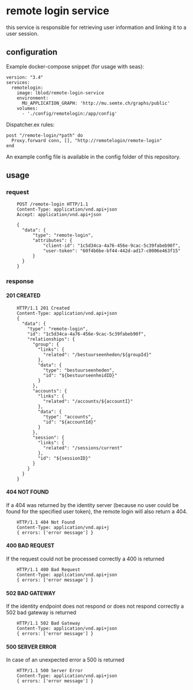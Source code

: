 # remote login service
this service is responsible for retrieving user information and linking it to a user session.

## configuration
Example docker-compose snippet (for usage with seas):
```
version: "3.4"
services:
  remotelogin:
    image: lblod/remote-login-service
    environment:
      MU_APPLICATION_GRAPH: 'http://mu.semte.ch/graphs/public'
    volumes:
      - './config/remotelogin:/app/config'
```

Dispatcher.ex rules:
```
post "/remote-login/*path" do
  Proxy.forward conn, [], "http://remotelogin/remote-login"
end
```

An example config file is available in the config folder of this repository.

## usage
### request
```
    POST /remote-login HTTP/1.1
    Content-Type: application/vnd.api+json
    Accept: application/vnd.api+json

    {
      "data": {
          "type": "remote-login",
          "attributes": {
              "client-id": "1c5d34ca-4a76-456e-9cac-5c39fabeb90f",
              "user-token": "60f4b6be-bf44-442d-ad17-c0006e463f15"
          }
      }
    }
```
### response

#### 201 CREATED
```
    HTTP/1.1 201 Created
    Content-Type: application/vnd.api+json
    {
      "data": {
        "type": "remote-login",
        "id": "1c5d34ca-4a76-456e-9cac-5c39fabeb90f",
        "relationships": {
          "group": {
            "links": {
              "related": "/bestuurseenheden/${groupId}"
            },
            "data": {
              "type": "bestuurseenheden",
              "id": "${bestuurseenheidID}"
            }
          },
          "accounts": {
            "links": {
              "related": "/accounts/${accountI}"
            },
            "data": {
              "type": "accounts",
              "id": "${accountId}"
            }
          },
          "session": {
            "links": {
              "related": "/sessions/current"
            },
            "id": "${sessionID}"
          }
        }
      }
    }
```
#### 404 NOT FOUND

If a 404 was returned by the identity server (because no user could be
found for the specified user token), the remote login will also return a
404.
```
    HTTP/1.1 404 Not Found
    Content-Type: application/vnd.api+j
    { errors: ['error message'] }
```
#### 400 BAD REQUEST

If the request could not be processed correctly a 400 is returned
```
    HTTP/1.1 400 Bad Request
    Content-Type: application/vnd.api+json
    { errors: ['error message'] }
```
#### 502 BAD GATEWAY

If the identity endpoint does not respond or does not respond correctly
a 502 bad gateway is returned
```
    HTTP/1.1 502 Bad Gateway
    Content-Type: application/vnd.api+json
    { errors: ['error message'] }
```
#### 500 SERVER ERROR

In case of an unexpected error a 500 is returned
```
    HTTP/1.1 500 Server Error
    Content-Type: application/vnd.api+json
    { errors: ['error message'] }
```
